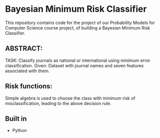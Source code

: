 # Bayesian Minimum Risk Classifier

This repository contains code for the project of our Probability Models for Computer Science course project, of building a Bayesian Minimum Risk Classifier. 


## ABSTRACT:

TASK: Classify journals as national or international using minimum error classification. 
Given: Dataset with journal names and seven features associated with them.  

## Risk functions:
		
Simple algebra is used to choose the class with minimum risk of misclassification, leading to the above decision rule.

## Built in

* Python


